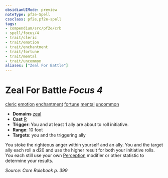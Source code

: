 ```yaml
---
obsidianUIMode: preview
noteType: pf2e-Spell
cssclass: pf2e,pf2e-spell
tags:
- compendium/src/pf2e/crb
- spell/focus/4
- trait/cleric
- trait/emotion
- trait/enchantment
- trait/fortune
- trait/mental
- trait/uncommon
aliases: ["Zeal For Battle"]
---
```

# Zeal For Battle *Focus 4*   
[cleric](rules/traits/cleric.md "Cleric Class Trait")  [emotion](rules/traits/emotion.md "Emotion Effect Trait")  [enchantment](rules/traits/enchantment.md "Enchantment School Trait")  [fortune](rules/traits/fortune.md "Fortune Effect Trait")  [mental](rules/traits/mental.md "Mental Effect Trait")  [uncommon](rules/traits/uncommon.md "Uncommon Rarity Trait")  

- **Domains** [zeal](compendium/setting/domains.md#Zeal)
- **Cast** [R](rules/core-rulebook/chapter-9-playing-the-game.md#Actions "Reaction") 
- **Trigger**: You and at least 1 ally are about to roll initiative.
- **Range**: 10 foot
- **Targets**: you and the triggering ally

You stoke the righteous anger within yourself and an ally. You and the target ally each roll a d20 and use the higher result for both your initiative rolls. You each still use your own [Perception](compendium/skills.md#Perception) modifier or other statistic to determine your results.

*Source: Core Rulebook p. 399*